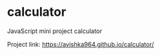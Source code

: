 # calculator
JavaScript mini project calculator

Project link:
https://avishka964.github.io/calculator/
